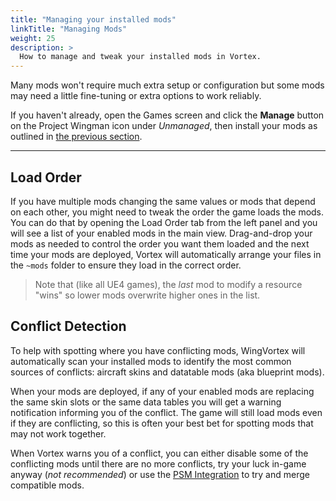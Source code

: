 ```yaml
---
title: "Managing your installed mods"
linkTitle: "Managing Mods"
weight: 25
description: >
  How to manage and tweak your installed mods in Vortex.
---
```


Many mods won't require much extra setup or configuration but some mods may need a little fine-tuning or extra options to work reliably.

If you haven't already, open the Games screen and click the **Manage** button on the Project Wingman icon under *Unmanaged*, then install your mods as outlined in [the previous section](../installation).

---

## Load Order

If you have multiple mods changing the same values or mods that depend on each other, you might need to tweak the order the game loads the mods. You can do that by opening the Load Order tab from the left panel and you will see a list of your enabled mods in the main view. Drag-and-drop your mods as needed to control the order you want them loaded and the next time your mods are deployed, Vortex will automatically arrange your files in the `~mods` folder to ensure they load in the correct order.

> Note that (like all UE4 games), the _last_ mod to modify a resource "wins" so lower mods overwrite higher ones in the list.

## Conflict Detection

To help with spotting where you have conflicting mods, WingVortex will automatically scan your installed mods to identify the most common sources of conflicts: aircraft skins and datatable mods (aka blueprint mods).

When your mods are deployed, if any of your enabled mods are replacing the same skin slots or the same data tables you will get a warning notification informing you of the conflict. The game will still load mods even if they are conflicting, so this is often your best bet for spotting mods that may not work together.

When Vortex warns you of a conflict, you can either disable some of the conflicting mods until there are no more conflicts, try your luck in-game anyway (_not recommended_) or use the [PSM Integration](../psm-integration) to try and merge compatible mods.